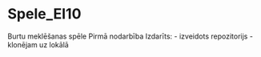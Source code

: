 # Spele_EI10
Burtu meklēšanas spēle
Pirmā nodarbība
Izdarīts:
    - izveidots repozitorijs
    - klonējam uz lokālā
